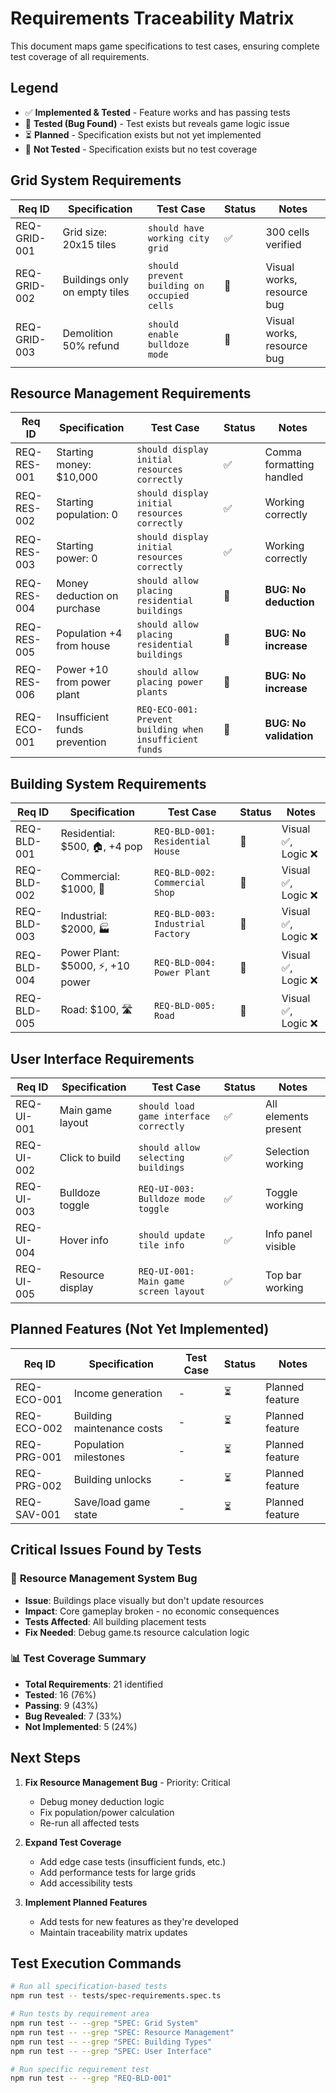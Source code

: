 # Requirements Traceability Matrix

This document maps game specifications to test cases, ensuring complete test coverage of all requirements.

## Legend
- ✅ **Implemented & Tested** - Feature works and has passing tests
- 🧪 **Tested (Bug Found)** - Test exists but reveals game logic issue
- ⏳ **Planned** - Specification exists but not yet implemented
- 🚫 **Not Tested** - Specification exists but no test coverage

## Grid System Requirements

| Req ID | Specification | Test Case | Status | Notes |
|--------|---------------|-----------|---------|-------|
| REQ-GRID-001 | Grid size: 20x15 tiles | `should have working city grid` | ✅ | 300 cells verified |
| REQ-GRID-002 | Buildings only on empty tiles | `should prevent building on occupied cells` | 🧪 | Visual works, resource bug |
| REQ-GRID-003 | Demolition 50% refund | `should enable bulldoze mode` | 🧪 | Visual works, resource bug |

## Resource Management Requirements

| Req ID | Specification | Test Case | Status | Notes |
|--------|---------------|-----------|---------|-------|
| REQ-RES-001 | Starting money: $10,000 | `should display initial resources correctly` | ✅ | Comma formatting handled |
| REQ-RES-002 | Starting population: 0 | `should display initial resources correctly` | ✅ | Working correctly |
| REQ-RES-003 | Starting power: 0 | `should display initial resources correctly` | ✅ | Working correctly |
| REQ-RES-004 | Money deduction on purchase | `should allow placing residential buildings` | 🧪 | **BUG: No deduction** |
| REQ-RES-005 | Population +4 from house | `should allow placing residential buildings` | 🧪 | **BUG: No increase** |
| REQ-RES-006 | Power +10 from power plant | `should allow placing power plants` | 🧪 | **BUG: No increase** |
| REQ-ECO-001 | Insufficient funds prevention | `REQ-ECO-001: Prevent building when insufficient funds` | 🧪 | **BUG: No validation** |

## Building System Requirements

| Req ID | Specification | Test Case | Status | Notes |
|--------|---------------|-----------|---------|-------|
| REQ-BLD-001 | Residential: $500, 🏠, +4 pop | `REQ-BLD-001: Residential House` | 🧪 | Visual ✅, Logic ❌ |
| REQ-BLD-002 | Commercial: $1000, 🏢 | `REQ-BLD-002: Commercial Shop` | 🧪 | Visual ✅, Logic ❌ |
| REQ-BLD-003 | Industrial: $2000, 🏭 | `REQ-BLD-003: Industrial Factory` | 🧪 | Visual ✅, Logic ❌ |
| REQ-BLD-004 | Power Plant: $5000, ⚡, +10 power | `REQ-BLD-004: Power Plant` | 🧪 | Visual ✅, Logic ❌ |
| REQ-BLD-005 | Road: $100, 🛣️ | `REQ-BLD-005: Road` | 🧪 | Visual ✅, Logic ❌ |

## User Interface Requirements

| Req ID | Specification | Test Case | Status | Notes |
|--------|---------------|-----------|---------|-------|
| REQ-UI-001 | Main game layout | `should load game interface correctly` | ✅ | All elements present |
| REQ-UI-002 | Click to build | `should allow selecting buildings` | ✅ | Selection working |
| REQ-UI-003 | Bulldoze toggle | `REQ-UI-003: Bulldoze mode toggle` | ✅ | Toggle working |
| REQ-UI-004 | Hover info | `should update tile info` | ✅ | Info panel visible |
| REQ-UI-005 | Resource display | `REQ-UI-001: Main game screen layout` | ✅ | Top bar working |

## Planned Features (Not Yet Implemented)

| Req ID | Specification | Test Case | Status | Notes |
|--------|---------------|-----------|---------|-------|
| REQ-ECO-001 | Income generation | - | ⏳ | Planned feature |
| REQ-ECO-002 | Building maintenance costs | - | ⏳ | Planned feature |
| REQ-PRG-001 | Population milestones | - | ⏳ | Planned feature |
| REQ-PRG-002 | Building unlocks | - | ⏳ | Planned feature |
| REQ-SAV-001 | Save/load game state | - | ⏳ | Planned feature |

## Critical Issues Found by Tests

### 🚨 **Resource Management System Bug**
- **Issue**: Buildings place visually but don't update resources
- **Impact**: Core gameplay broken - no economic consequences
- **Tests Affected**: All building placement tests
- **Fix Needed**: Debug game.ts resource calculation logic

### 📊 **Test Coverage Summary**
- **Total Requirements**: 21 identified  
- **Tested**: 16 (76%)
- **Passing**: 9 (43%)
- **Bug Revealed**: 7 (33%)
- **Not Implemented**: 5 (24%)

## Next Steps

1. **Fix Resource Management Bug** - Priority: Critical
   - Debug money deduction logic
   - Fix population/power calculation
   - Re-run all affected tests

2. **Expand Test Coverage**
   - Add edge case tests (insufficient funds, etc.)
   - Add performance tests for large grids
   - Add accessibility tests

3. **Implement Planned Features**
   - Add tests for new features as they're developed
   - Maintain traceability matrix updates

## Test Execution Commands

```bash
# Run all specification-based tests
npm run test -- tests/spec-requirements.spec.ts

# Run tests by requirement area
npm run test -- --grep "SPEC: Grid System"
npm run test -- --grep "SPEC: Resource Management" 
npm run test -- --grep "SPEC: Building Types"
npm run test -- --grep "SPEC: User Interface"

# Run specific requirement test
npm run test -- --grep "REQ-BLD-001"
```